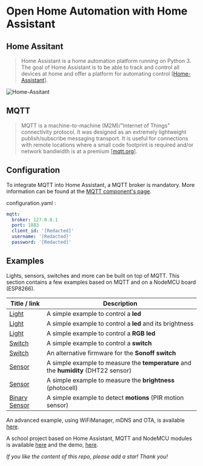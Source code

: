 # Open Home Automation with Home Assistant
## Home Assitant
> Home Assistant is a home automation platform running on Python 3. The goal of Home Assistant is to be able to track and control all devices at home and offer a platform for automating control [[Home-Assistant](https://github.com/home-assistant/home-assistant)].

![Home-Assitant](https://github.com/home-assistant/home-assistant/blob/dev/docs/screenshots.png)

## MQTT
> MQTT is a machine-to-machine (M2M)/"Internet of Things" connectivity protocol. It was designed as an extremely lightweight publish/subscribe messaging transport. It is useful for connections with remote locations where a small code footprint is required and/or network bandwidth is at a premium [[mqtt.org](http://mqtt.org)].

## Configuration
To integrate MQTT into Home Assistant, a MQTT broker is mandatory. More information can be found at the [MQTT component's page](https://home-assistant.io/components/mqtt/).

configuration.yaml :
```yaml
mqtt:
  broker: 127.0.0.1
  port: 1883
  client_id: '[Redacted]'
  username: '[Redacted]'
  password: '[Redacted]'
```

## Examples
Lights, sensors, switches and more can be built on top of MQTT. This section contains a few examples based on MQTT and on a NodeMCU board (ESP8266).

| Title / link     							              	| Description        											                              | 
|-----------------------------------------------|-----------------------------------------------------------------------|
| [Light](/ha_mqtt_light)     				        	| A simple example to control a **led**     					                	|
| [Light](/ha_mqtt_light_with_brightness)     	| A simple example to control a **led** and its brightness	          	|
| [Light](/ha_mqtt_rgb_light) 				        	| A simple example to control a **RGB led** 				              	    |
| [Switch](/ha_mqtt_switch)   				        	| A simple example to control a **switch**  	
| [Switch](https://github.com/mertenats/sonoff)   				        	| An alternative firmware for the **Sonoff switch**  					                 	| | 
| [Sensor](/ha_mqtt_sensor_dht22) 			      	| A simple example to measure the **temperature** and the **humidity** (DHT22 sensor)|
| [Sensor](/ha_mqtt_sensor_photocell) 		    	| A simple example to measure the **brightness** (photocell)|
| [Binary Sensor](/ha_mqtt_binary_sensor_pir) 	| A simple example to detect **motions** (PIR motion sensor)|


An advanced example, using WiFiManager, mDNS and OTA, is available [here](/ha_mqtt_light_with_WiFiManager_mDNS_and_OTA).

A school project based on Home Assistant, MQTT and NodeMCU modules is available [here](openhome) and the demo, [here](https://www.youtube.com/watch?v=Vh-vzFPCF2U).

*If you like the content of this repo, please add a star! Thank you!*
